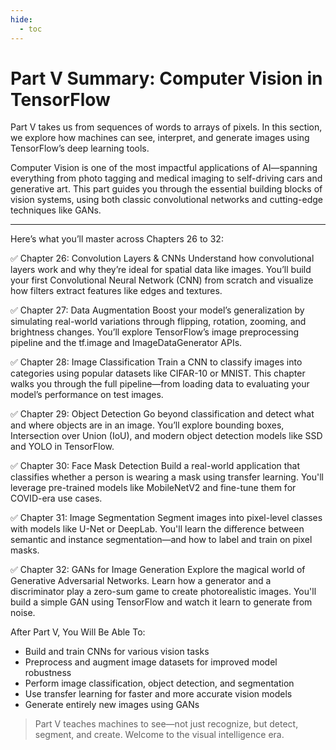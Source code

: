 ```yaml
---
hide:
  - toc
---
```


# Part V Summary: Computer Vision in TensorFlow

Part V takes us from sequences of words to arrays of pixels. In this section, we explore how machines can see, interpret, and generate images using TensorFlow’s deep learning tools.

Computer Vision is one of the most impactful applications of AI—spanning everything from photo tagging and medical imaging to self-driving cars and generative art. This part guides you through the essential building blocks of vision systems, using both classic convolutional networks and cutting-edge techniques like GANs.

---

Here’s what you’ll master across Chapters 26 to 32:

✅ Chapter 26: Convolution Layers & CNNs
Understand how convolutional layers work and why they’re ideal for spatial data like images. You’ll build your first Convolutional Neural Network (CNN) from scratch and visualize how filters extract features like edges and textures.

✅ Chapter 27: Data Augmentation
Boost your model’s generalization by simulating real-world variations through flipping, rotation, zooming, and brightness changes. You’ll explore TensorFlow’s image preprocessing pipeline and the tf.image and ImageDataGenerator APIs.

✅ Chapter 28: Image Classification
Train a CNN to classify images into categories using popular datasets like CIFAR-10 or MNIST. This chapter walks you through the full pipeline—from loading data to evaluating your model’s performance on test images.

✅ Chapter 29: Object Detection
Go beyond classification and detect what and where objects are in an image. You’ll explore bounding boxes, Intersection over Union (IoU), and modern object detection models like SSD and YOLO in TensorFlow.

✅ Chapter 30: Face Mask Detection
Build a real-world application that classifies whether a person is wearing a mask using transfer learning. You'll leverage pre-trained models like MobileNetV2 and fine-tune them for COVID-era use cases.

✅ Chapter 31: Image Segmentation
Segment images into pixel-level classes with models like U-Net or DeepLab. You'll learn the difference between semantic and instance segmentation—and how to label and train on pixel masks.

✅ Chapter 32: GANs for Image Generation
Explore the magical world of Generative Adversarial Networks. Learn how a generator and a discriminator play a zero-sum game to create photorealistic images. You'll build a simple GAN using TensorFlow and watch it learn to generate from noise.

After Part V, You Will Be Able To:

- Build and train CNNs for various vision tasks  
- Preprocess and augment image datasets for improved model robustness  
- Perform image classification, object detection, and segmentation  
- Use transfer learning for faster and more accurate vision models  
- Generate entirely new images using GANs

> Part V teaches machines to see—not just recognize, but detect, segment, and create. Welcome to the visual intelligence era.


